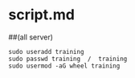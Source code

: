 # script.md

##(all server)
```
sudo useradd training 
sudo passwd training  /  training
sudo usermod -aG wheel training
```

